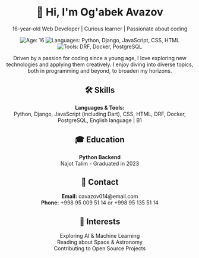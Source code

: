 <h1 align="center">👋 Hi, I'm Og'abek Avazov</h1>

<p align="center">16-year-old Web Developer | Curious learner | Passionate about coding</p>

<p align="center">
  <img src="https://img.shields.io/badge/Age-16-blue" alt="Age: 16">
  <img src="https://img.shields.io/badge/Languages-Python%2C%20Django%2C%20JavaScript%2C%20CSS%2C%20HTML-success" alt="Languages: Python, Django, JavaScript, CSS, HTML">
  <img src="https://img.shields.io/badge/Tools-DRF%2C%20Docker%2C%20PostgreSQL-informational" alt="Tools: DRF, Docker, PostgreSQL">
</p>

<p align="center">Driven by a passion for coding since a young age, I love exploring new technologies and applying them creatively. I enjoy diving into diverse topics, both in programming and beyond, to broaden my horizons.</p>

<h2 align="center">🛠️ Skills</h2>
<p align="center">
  <b>Languages & Tools:</b><br>
  Python, Django, JavaScript (including Dart), CSS, HTML, DRF, Docker, PostgreSQL, English language | B1
</p>

<h2 align="center">🎓 Education</h2>
<p align="center">
  <b>Python Backend</b><br>
  Najot Talim - Graduated in 2023
</p>

<h2 align="center">📧 Contact</h2>
<p align="center">
  <b>Email:</b> oavazov014@email.com<br>
  <b>Phone:</b> +998 95 009 51 14 or +998 95 135 51 14<br>
</p>

<h2 align="center">🌟 Interests</h2>
<p align="center">
  Exploring AI & Machine Learning<br>
  Reading about Space & Astronomy<br>
  Contributing to Open Source Projects
</p>
